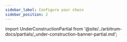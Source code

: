 ```yaml
---
sidebar_label: Configure your chain
sidebar_position: 2
---
```


import UnderConstructionPartial from '@site/../arbitrum-docs/partials/_under-construction-banner-partial.md'; 

<UnderConstructionPartial />


<!--

- fee token options


-->
